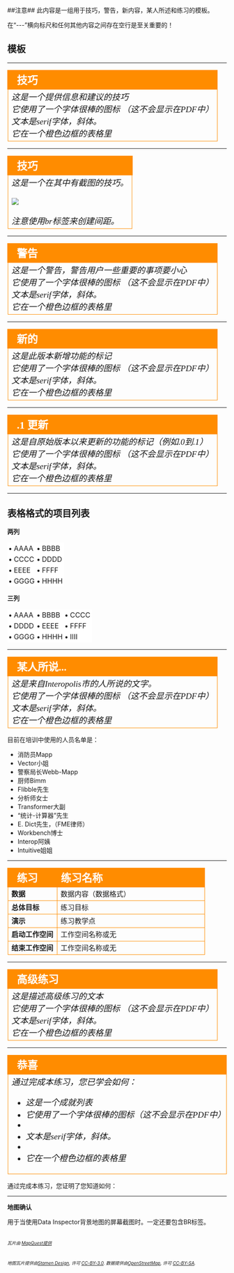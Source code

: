 ##注意##
此内容是一组用于技巧，警告，新内容，某人所述和练习的模板。

在“---”横向标尺和任何其他内容之间存在空行是至关重要的！



## 模板 ##

---

<!--Tip Section--> 

<table style="border-spacing: 0px">
<tr>
<td style="vertical-align:middle;background-color:darkorange;border: 2px solid darkorange">
<i class="fa fa-info-circle fa-lg fa-pull-left fa-fw" style="color:white;padding-right: 12px;vertical-align:text-top"></i>
<span style="color:white;font-size:x-large;font-weight: bold;font-family:serif">技巧</span>
</td>
</tr>

<tr>
<td style="border: 1px solid darkorange">
<span style="font-family:serif; font-style:italic; font-size:larger">
这是一个提供信息和建议的技巧
<br>它使用了一个字体很棒的图标 （这不会显示在PDF中）
<br>文本是serif字体，斜体。
<br>它在一个橙色边框的表格里
</span>
</td>
</tr>
</table>

---

<!--Tip Section--> 

<table style="border-spacing: 0px">
<tr>
<td style="vertical-align:middle;background-color:darkorange;border: 2px solid darkorange">
<i class="fa fa-info-circle fa-lg fa-pull-left fa-fw" style="color:white;padding-right: 12px;vertical-align:text-top"></i>
<span style="color:white;font-size:x-large;font-weight: bold;font-family:serif">技巧</span>
</td>
</tr>

<tr>
<td style="border: 1px solid darkorange">
<span style="font-family:serif; font-style:italic; font-size:larger">
这是一个在其中有截图的技巧。
<br><br><img src="./DesktopAdvanced0Introduction/Images/Img0.000.FMEAboutScreen.png">
<br><br>注意使用br标签来创建间距。
</span>
</td>
</tr>
</table>

---

<!--Warning Section--> 

<table style="border-spacing: 0px">
<tr>
<td style="vertical-align:middle;background-color:darkorange;border: 2px solid darkorange">
<i class="fa fa-exclamation-triangle fa-lg fa-pull-left fa-fw" style="color:white;padding-right: 12px;vertical-align:text-top"></i>
<span style="color:white;font-size:x-large;font-weight: bold;font-family:serif">警告</span>
</td>
</tr>

<tr>
<td style="border: 1px solid darkorange">
<span style="font-family:serif; font-style:italic; font-size:larger">
这是一个警告，警告用户一些重要的事项要小心
<br>它使用了一个字体很棒的图标 （这不会显示在PDF中）
<br>文本是serif字体，斜体。
<br>它在一个橙色边框的表格里
</span>
</td>
</tr>
</table>

---

<!--New Section--> 

<table style="border-spacing: 0px">
<tr>
<td style="vertical-align:middle;background-color:darkorange;border: 2px solid darkorange">
<i class="fa fa-bolt fa-lg fa-pull-left fa-fw" style="color:white;padding-right: 12px;vertical-align:text-top"></i>
<span style="color:white;font-size:x-large;font-weight: bold;font-family:serif">新的</span>
</td>
</tr>

<tr>
<td style="border: 1px solid darkorange">
<span style="font-family:serif; font-style:italic; font-size:larger">
这是此版本新增功能的标记
<br>它使用了一个字体很棒的图标 （这不会显示在PDF中）
<br>文本是serif字体，斜体。
<br>它在一个橙色边框的表格里
</span>
</td>
</tr>
</table>

---

<!--Updated Section--> 

<table style="border-spacing: 0px">
<tr>
<td style="vertical-align:middle;background-color:darkorange;border: 2px solid darkorange">
<i class="fa fa-bolt fa-lg fa-pull-left fa-fw" style="color:white;padding-right: 12px;vertical-align:text-top"></i>
<span style="color:white;font-size:x-large;font-weight: bold;font-family:serif">.1 更新</span>
</td>
</tr>

<tr>
<td style="border: 1px solid darkorange">
<span style="font-family:serif; font-style:italic; font-size:larger">
这是自原始版本以来更新的功能的标记（例如.0到.1）
<br>它使用了一个字体很棒的图标 （这不会显示在PDF中）
<br>文本是serif字体，斜体。
<br>它在一个橙色边框的表格里
</span>
</td>
</tr>
</table>

---

<!-- Table for creating multi-column lists for condensing white space-->
## 表格格式的项目列表 ##

**两列**

<table style="width: 100%;">
<tr>
    <td style="border: 1px solid white; background-color:white; padding:2"><strong>&bull;</strong> AAAA</td>
    <td style="border: 1px solid white; background-color:white; padding:2"><strong>&bull;</strong> BBBB</td>
</tr>
<tr>
    <td style="border: 1px solid white; background-color:white; padding:2"><strong>&bull;</strong> CCCC</td>
    <td style="border: 1px solid white; background-color:white; padding:2"><strong>&bull;</strong> DDDD</td>
</tr>
<tr>
    <td style="border: 1px solid white; background-color:white; padding:2"><strong>&bull;</strong> EEEE</td>
    <td style="border: 1px solid white; background-color:white; padding:2"><strong>&bull;</strong> FFFF</td>
</tr>
<tr>
    <td style="border: 1px solid white; background-color:white; padding:2"><strong>&bull;</strong> GGGG</td>
    <td style="border: 1px solid white; background-color:white; padding:2"><strong>&bull;</strong> HHHH</td>
</tr>
</table>

**三列**

<table style="width: 100%;">
<tr>
    <td style="border: 1px solid white; background-color:white; padding:2"><strong>&bull;</strong> AAAA</td>
    <td style="border: 1px solid white; background-color:white; padding:2"><strong>&bull;</strong> BBBB</td>
    <td style="border: 1px solid white; background-color:white; padding:2"><strong>&bull;</strong> CCCC</td>
</tr>
<tr>
    <td style="border: 1px solid white; background-color:white; padding:2"><strong>&bull;</strong> DDDD</td>
    <td style="border: 1px solid white; background-color:white; padding:2"><strong>&bull;</strong> EEEE</td>
    <td style="border: 1px solid white; background-color:white; padding:2"><strong>&bull;</strong> FFFF</td>
</tr>
<tr>
    <td style="border: 1px solid white; background-color:white; padding:2"><strong>&bull;</strong> GGGG</td>
    <td style="border: 1px solid white; background-color:white; padding:2"><strong>&bull;</strong> HHHH</td>
    <td style="border: 1px solid white; background-color:white; padding:2"><strong>&bull;</strong> IIII</td>
</tr>
</table>

---

<!--Person X Says Section-->

<table style="border-spacing: 0px">
<tr>
<td style="vertical-align:middle;background-color:darkorange;border: 2px solid darkorange">
<i class="fa fa-quote-left fa-lg fa-pull-left fa-fw" style="color:white;padding-right: 12px;vertical-align:text-top"></i>
<span style="color:white;font-size:x-large;font-weight: bold;font-family:serif">某人所说...</span>
</td>
</tr>

<tr>
<td style="border: 1px solid darkorange">
<span style="font-family:serif; font-style:italic; font-size:larger">
这是来自Interopolis市的人所说的文字。
<br>它使用了一个字体很棒的图标 （这不会显示在PDF中）
<br>文本是serif字体，斜体。
<br>它在一个橙色边框的表格里
</span>
</td>
</tr>
</table>

目前在培训中使用的人员名单是：

- 消防员Mapp
- Vector小姐
- 警察局长Webb-Mapp
- 厨师Bimm
- Flibble先生
- 分析师女士
- Transformer大副
- “统计-计算器”先生
- E. Dict先生，（FME律师）
- Workbench博士
- Interop阿姨
- Intuitive姐姐

---

<!--Exercise Section-->

<table style="border-spacing: 0px;border-collapse: collapse;font-family:serif">
<tr>
<td width=25% style="vertical-align:middle;background-color:darkorange;border: 2px solid darkorange">
<i class="fa fa-cogs fa-lg fa-pull-left fa-fw" style="color:white;padding-right: 12px;vertical-align:text-top"></i>
<span style="color:white;font-size:x-large;font-weight: bold">练习</span>
</td>
<td style="border: 2px solid darkorange;background-color:darkorange;color:white">
<span style="color:white;font-size:x-large;font-weight: bold">练习名称</span>
</td>
</tr>

<tr>
<td style="border: 1px solid darkorange; font-weight: bold">数据</td>
<td style="border: 1px solid darkorange">数据内容（数据格式）</td>
</tr>

<tr>
<td style="border: 1px solid darkorange; font-weight: bold">总体目标</td>
<td style="border: 1px solid darkorange">练习目标</td>
</tr>

<tr>
<td style="border: 1px solid darkorange; font-weight: bold">演示</td>
<td style="border: 1px solid darkorange">练习教学点</td>
</tr>

<tr>
<td style="border: 1px solid darkorange; font-weight: bold">启动工作空间</td>
<td style="border: 1px solid darkorange">工作空间名称或无</td>
</tr>

<tr>
<td style="border: 1px solid darkorange; font-weight: bold">结束工作空间</td>
<td style="border: 1px solid darkorange">工作空间名称或无</td>
</tr>

</table>

---

<!--Advanced Exercise Section-->

<table style="border-spacing: 0px">
<tr>
<td style="vertical-align:middle;background-color:darkorange;border: 2px solid darkorange">
<i class="fa fa-cogs fa-lg fa-pull-left fa-fw" style="color:white;padding-right: 12px;vertical-align:text-top"></i>
<span style="color:white;font-size:x-large;font-weight: bold;font-family:serif">高级练习</span>
</td>
</tr>

<tr>
<td style="border: 1px solid darkorange">
<span style="font-family:serif; font-style:italic; font-size:larger">
这是描述高级练习的文本
<br>它使用了一个字体很棒的图标 （这不会显示在PDF中）
<br>文本是serif字体，斜体。
<br>它在一个橙色边框的表格里
</span>
</td>
</tr>
</table>

---

<!--Exercise Congratulations Section--> 

<table style="border-spacing: 0px">
<tr>
<td style="vertical-align:middle;background-color:darkorange;border: 2px solid darkorange">
<i class="fa fa-thumbs-o-up fa-lg fa-pull-left fa-fw" style="color:white;padding-right: 12px;vertical-align:text-top"></i>
<span style="color:white;font-size:x-large;font-weight: bold;font-family:serif">恭喜</span>
</td>
</tr>

<tr>
<td style="border: 1px solid darkorange">
<span style="font-family:serif; font-style:italic; font-size:larger">
通过完成本练习，您已学会如何：
<br>
<ul><li>这是一个成就列表</li>
<li>它使用了一个字体很棒的图标（这不会显示在PDF中）<li>
<li>文本是serif字体，斜体。<li>
<li>它在一个橙色边框的表格里</li></ul>
</span>
</td>
</tr>
</table>


<!--Alternative message for end-of-chapter exercise:-->

通过完成本练习，您证明了您知道如何：


---

<!--Map Acknowledgement Section--> 

**地图确认**

用于当使用Data Inspector背景地图的屏幕截图时。一定还要包含BR标签。

<br><span style="font-style:italic;font-size:x-small">瓦片由 <a href="http://www.mapquest.com/">MapQuest提供</a></span> 

<br><span style="font-style:italic;font-size:x-small">地图瓦片提供由<a href="http://stamen.com">Stamen Design</a>, 许可 <a href="http://creativecommons.org/licenses/by/3.0">CC-BY-3.0</a>. 数据提供由<a href="http://openstreetmap.org">OpenStreetMap</a>, 许可 <a href="http://creativecommons.org/licenses/by-sa/3.0">CC-BY-SA</a>.


